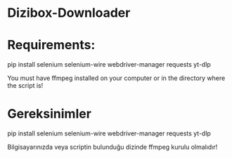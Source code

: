 # Dizibox-Downloader

# Requirements:

pip install selenium selenium-wire webdriver-manager requests yt-dlp

You must have ffmpeg installed on your computer or in the directory where the script is!

# Gereksinimler

pip install selenium selenium-wire webdriver-manager requests yt-dlp

Bilgisayarınızda veya scriptin bulunduğu dizinde ffmpeg kurulu olmalıdır!
